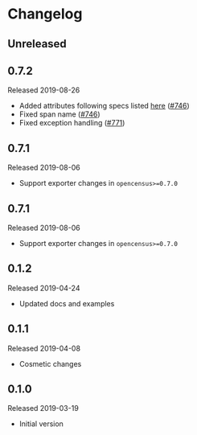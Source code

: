 # Changelog

## Unreleased

## 0.7.2
Released 2019-08-26

  - Added attributes following specs listed [here](https://github.com/census-instrumentation/opencensus-specs/blob/master/trace/HTTP.md#attributes)
    ([#746](https://github.com/census-instrumentation/opencensus-python/pull/746))
  - Fixed span name
    ([#746](https://github.com/census-instrumentation/opencensus-python/pull/746))
  - Fixed exception handling
    ([#771](https://github.com/census-instrumentation/opencensus-python/pull/771))

## 0.7.1
Released 2019-08-06

  - Support exporter changes in `opencensus>=0.7.0`

## 0.7.1
Released 2019-08-06

  - Support exporter changes in `opencensus>=0.7.0`

## 0.1.2
Released 2019-04-24

- Updated docs and examples

## 0.1.1
Released 2019-04-08

- Cosmetic changes

## 0.1.0
Released 2019-03-19

- Initial version
